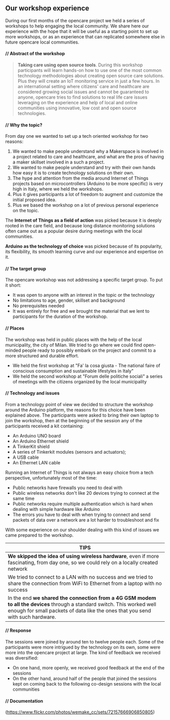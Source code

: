 ## Our workshop experience
During our first months of the opencare project we held a series of workshops to help engaging the local community.
We share here our experience with the hope that it will be useful as a starting point to set up more workshops, or as an experience that can replicated somewhere else in future opencare local communities.


#### // Abstract of the workshop

> **Taking care using open source tools**. During this workshop participants will learn hands-on how to use one of the most common technology methodologies about creating open source care solutions. Plus they will create an IoT monitoring service in just a few hours. In an international setting where citizens' care and healthcare are considered growing social issues and cannot be guaranteed to anyone, opencare tries to find solutions to real life care issues leveraging on the experience and help of local and online communities using innovative, low cost and open source technologies.

#### // Why the topic?
From day one we wanted to set up a tech oriented workshop for two reasons:

1. We wanted to make people understand why a Makerspace is involved in a project related to care and healthcare, and what are the pros of having a maker skillset involved in a such a project.
2. We wanted to make people understand and try with their own hands how easy it is to create technology solutions on their own.
3. The hype and attention from the media around Internet of Things projects based on microcontrollers (Arduino to be more specific) is very high in Italy, where we held the workshops.
  4. Plus it gives participants a lot of freedom to augment and customize the initial proposed idea.
  5. Plus we based the workshop on a lot of previous personal experience on the topic.

The **Internet of Things as a field of action** was picked because it is deeply rooted in the care field, and because long distance monitoring solutions often came out as a popular desire during meetings with the local communities.

**Arduino as the technology of choice** was picked because of its popularity, its flexibility, its smooth learning curve and our experience and expertise on it.


#### // The target group
The opencare workshop was not addressing a specific target group. To put it short:

- It was open to anyone with an interest in the topic or the technology
- No limitations to age, gender, skillset and background
- No prerequisites needed
- It was entirely for free and we brought the material that we lent to participants for the duration of the workshop.


#### // Places
The workshop was held in public places with the help of the local municipality, the city of Milan. We tried to go where we could find open-minded people ready to possibly embark on the project and commit to a more structured and durable effort.

- We held the first workshop at "Fa' la cosa giusta - The national faire of conscious consumption and sustainable lifestyles in Italy"
- We held the second workshop at "Forum delle politiche sociali" a series of meetings with the citizens organized by the local municipality


#### // Technology and issues
From a technology point of view we decided to structure the workshop around the Arduino platform, the reasons for this choice have been explained above.
The participants were asked to bring their own laptop to join the workshop, then at the beginning of the session any of the participants received a kit containing:

- An Arduino UNO board
- An Arduino Ethernet shield
- A TinkerKit shield
- A series of Tinkerkit modules (sensors and actuators);
- A USB cable
- An Ethernet LAN cable

Running an Internet of Things is not always an easy choice from a tech perspective, unfortunately most of the time:

- Public networks have firewalls you need to deal with
- Public wireless networks don't like 20 devices trying to connect at the same time
- Public networks require multiple authentication which is hard when dealing with simple hardware like Arduino
- The errors you have to deal with when trying to connect and send packets of data over a network are a lot harder to troubleshoot and fix

With some experience on our shoulder dealing with this kind of issues we came prepared to the workshop.

|TIPS|
|-|
|**We skipped the idea of using wireless hardware**, even if more fascinating, from day one, so we could rely on a locally created network|
|We tried to connect to a LAN with no success and we tried to share the connection from WiFi to Ethernet from a laptop with no success|
|In the end **we shared the connection from a 4G GSM modem to all the devices** through a standard switch. This worked well enough for small packets of data like the ones that you send with such hardware.|


#### // Response
The sessions were joined by around ten to twelve people each. Some of the participants were more intrigued by the technology on its own, some were more into the opencare project at large.
The kind of feedback we received was diversified:

- On one hand, more openly, we received good feedback at the end of the sessions
- On the other hand, around half of the people that joined the sessions kept on coming back to the following co-design sessions with the local communities


#### // Documentation

(https://www.flickr.com/photos/wemake_cc/sets/72157666906850805)


